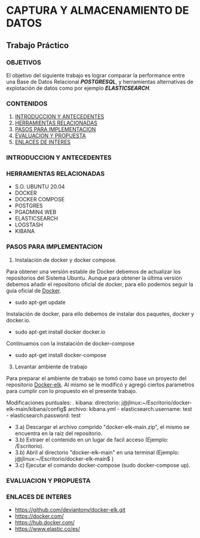 # CAPTURA Y ALMACENAMIENTO DE DATOS
## Trabajo Práctico
### OBJETIVOS
El objetivo del siguiente trabajo es lograr comparar la performance entre una Base de Datos Relacional ***POSTGRESQL***, y herramientas alternativas de explotación de datos como por ejemplo ***ELASTICSEARCH***.

### CONTENIDOS

1. [INTRODUCCION Y ANTECEDENTES](#INTRODUCCION-Y-ANTECEDENTES)
2. [HERRAMIENTAS RELACIONADAS](#HERRAMIENTAS-RELACIONADAS)
3. [PASOS PARA IMPLEMENTACION](#PASOS-PARA-IMPLEMENTACION)
4. [EVALUACION Y PROPUESTA](#EVALUACION-Y-PROPUESTA)
5. [ENLACES DE INTERES](#ENLACES-DE-INTERES)

### INTRODUCCION Y ANTECEDENTES

### HERRAMIENTAS RELACIONADAS
* S.O. UBUNTU 20.04
* DOCKER
* DOCKER COMPOSE
* POSTGRES
* PGADMIN4 WEB
* ELASTICSEARCH
* LOGSTASH
* KIBANA

### PASOS PARA IMPLEMENTACION

1) Instalación de docker  y docker compose.

Para obtener una versión estable de Docker debemos de actualizar los repositorios del Sistema Ubuntu. Aunque para obtener la última         versión debemos añadir el repositorio oficial de docker, para ello podemos seguir la guía oficial de [Docker](http://docker.com).

- sudo apt-get update

Instalación de docker, para ello debemos de instalar dos paquetes, docker y docker.io.

- sudo apt-get install docker docker.io

Continuamos con la instalación de docker-compose

- sudo apt-get install docker-compose

3) Levantar ambiente de trabajo

Para preparar el ambiente de trabajo se tomó como base un proyecto del repositorio [Docker-elk](http://github.com/deviantony/docker-elk.git). Al mismo se le modificó y agregó ciertos parametros para cumplir con lo propuesto en el presente trabajo.

Modificaciones puntuales:
  . kibana: directorio: j@jlinux:~/Escritorio/docker-elk-main/kibana/config$
            archivo: kibana.yml 
              - elasticsearch.username: test
              - elasticsearch.password: test

  * 3.a) Descargar el archivo comprido "docker-elk-main.zip", el mismo se encuentra en la raíz del repositorio.
  * 3.b) Extraer el contenido en un lugar de facil acceso (Ejemplo: /Escritorio).
  * 3.b) Abril al directorio "docker-elk-main" en una terminal (Ejemplo: j@jlinux:~/Escritorio/docker-elk-main$ )
  * 3.c) Ejecutar el comando docker-compose (sudo docker-compose up).

### EVALUACION Y PROPUESTA


### ENLACES DE INTERES

- https://github.com/deviantony/docker-elk.git
- https://docker.com/
- https://hub.docker.com/
- https://www.elastic.co/es/
